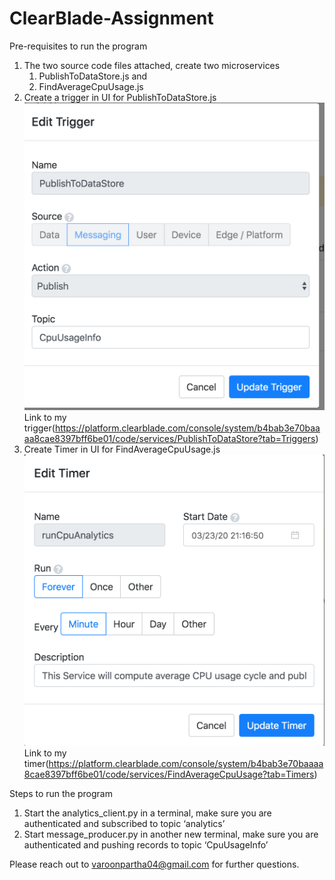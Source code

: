 # ClearBlade-Assignment


Pre-requisites to run the program

1. The two source code files attached, create two microservices 
    1. PublishToDataStore.js and
    2. FindAverageCpuUsage.js 
2. Create a trigger in UI for PublishToDataStore.js
     ![Screenshot of my trigger](https://github.com/varoonpartha04/ClearBlade-Assignment/blob/master/docs/Screen_Shot_of_Trigger.png)
     Link to my trigger(https://platform.clearblade.com/console/system/b4bab3e70baaaa8cae8397bff6be01/code/services/PublishToDataStore?tab=Triggers) 
3. Create Timer in UI for FindAverageCpuUsage.js
     ![Screenshot of my timer](https://github.com/varoonpartha04/ClearBlade-Assignment/blob/master/docs/Screen_Shot_of_Timer.png) 
      Link to my timer(https://platform.clearblade.com/console/system/b4bab3e70baaaa8cae8397bff6be01/code/services/FindAverageCpuUsage?tab=Timers)


Steps to run the program 

1. Start the analytics_client.py in a terminal, make sure you are authenticated and subscribed to topic ‘analytics’
2. Start message_producer.py in another new terminal, make sure you are authenticated and pushing records to topic ‘CpuUsageInfo’


Please reach out to varoonpartha04@gmail.com for further questions. 

